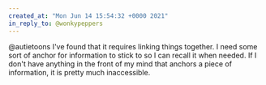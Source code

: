```yaml
---
created_at: "Mon Jun 14 15:54:32 +0000 2021"
in_reply_to: @wonkypeppers
---
```


@autietoons I've found that it requires linking things together. I need some sort of anchor for information to stick to so I can recall it when needed. If I don't have anything in the front of my mind that anchors a piece of information, it is pretty much inaccessible.